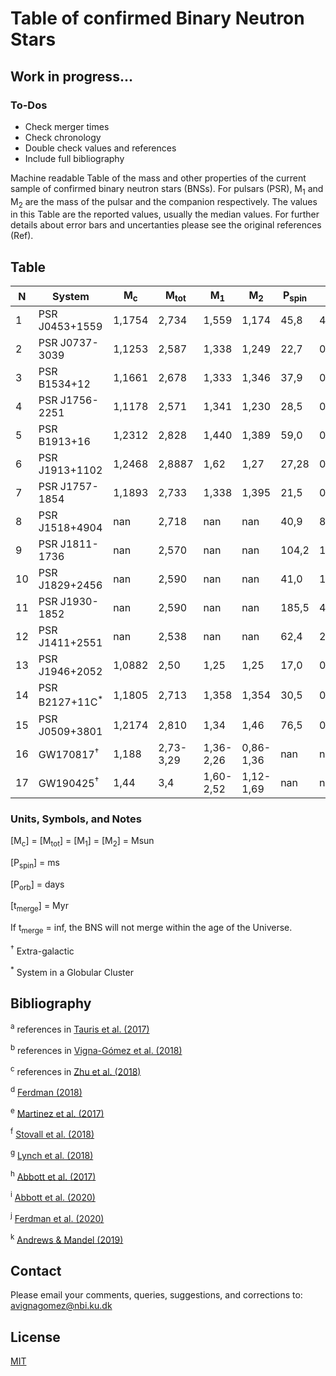 # Table of confirmed Binary Neutron Stars

## Work in progress...
### To-Dos
- Check merger times
- Check chronology
- Double check values and references
- Include full bibliography

Machine readable Table of the mass and other properties of the current sample of confirmed binary neutron stars (BNSs). For pulsars (PSR), M<sub>1</sub> and M<sub>2</sub> are the mass of the pulsar and the companion respectively. The values in this Table are the reported values, usually the median values. For further details about error bars and uncertanties please see the original references (Ref).

## Table
| N    | System         | M<sub>c</sub> | M<sub>tot</sub> | M<sub>1</sub> | M<sub>2</sub> | P<sub>spin</sub> | P<sub>orb</sub> | e      | t<sub>merge</sub> | Ref   | Year |
| ---- | -------------- | ------------- | --------------- | ------------- | ------------- | ---------------- | ----------------| ------ | ------------------| ----- | ---- |
| 1   | PSR J0453+1559 | 1,1754        | 2,734           | 1,559         | 1,174         | 45,8             | 4,072            | 0,113  | inf               | a,b   |           |
| 2   | PSR J0737-3039 | 1,1253        | 2,587           | 1,338         | 1,249         | 22,7             | 0,102            | 0,088  | 204               | a,b   |           |
| 3   | PSR B1534+12   | 1,1661        | 2,678           | 1,333         | 1,346         | 37,9             | 0,421            | 0,274  | 248               | a,b   |           |
| 4   | PSR J1756-2251 | 1,1178         | 2,571          | 1,341         | 1,230         | 28,5             | 0,320            | 0,181  | 443               | a,b   |           |
| 5   | PSR B1913+16   | 1,2312         | 2,828          | 1,440         | 1,389         | 59,0             | 0,323            | 0,617  | 108               | a,b   |           |
| 6   | PSR J1913+1102 | 1,2468         | 2,8887         | 1,62          | 1,27          | 27,28            | 0,206            | 0,09   | 2687              | a,b   |           |
| 7   | PSR J1757-1854 | 1,1893         | 2,733          | 1,338         | 1,395         | 21,5             | 0,183            | 0,606  | 76, 130           | b,c   |           |
| 8   | PSR J1518+4904 | nan            | 2,718          | nan           | nan           | 40,9             | 8,634            | 0,249  | inf               | a,b   |           |
| 9   | PSR J1811-1736 | nan            | 2,570          | nan           | nan           | 104,2            | 18,779           | 0,828  | inf               | a,b   |           |
| 10  | PSR J1829+2456 | nan            | 2,590          | nan           | nan           | 41,0             | 1,176            | 0,139  | inf               | a,b   |           |
| 11  | PSR J1930-1852 | nan            | 2,590          | nan           | nan           | 185,5            | 45,060           | 0,399  | inf               | a,b   |           |
| 12  | PSR J1411+2551 | nan            | 2,538          | nan           | nan           | 62,4             | 2,616            | 0,1699 | inf               | b,e   |           |
| 13  | PSR J1946+2052 | 1,0882         | 2,50           | 1,25          | 1,25          | 17,0             | 0,078            | 0,06   | 46                | c,f   |           |
| 14  | PSR B2127+11C<sup>*</sup>     | 1,1805         | 2,713             | 1,358         | 1,354         | 30,5             | 0,335            | 0,681  | 97   | a   |           |
| 15  | PSR J0509+3801 | 1,2174         | 2,810          | 1,34     | 1,46     | 76,5             | 0,380            | 0,586  | 153                         | g   |           |
| 16  | GW170817<sup>†</sup>          | 1,188          | 2,73-3,29        | 1,36-2,26     | 0,86-1,36     | nan          | nan        | nan  | nan          | h   |2017 |
| 17  | GW190425<sup>†</sup>          | 1,44           | 3,4              | 1,60-2,52     | 1,12-1,69     | nan          | nan        | nan  | nan          | i   | 2019 |




### Units, Symbols, and Notes
[M<sub>c</sub>] = [M<sub>tot</sub>] = [M<sub>1</sub>] = [M<sub>2</sub>] = Msun

[P<sub>spin</sub>] = ms

[P<sub>orb</sub>] = days

[t<sub>merge</sub>] = Myr

If t<sub>merge</sub> = inf, the BNS will not merge within the age of the Universe.

<sup>†</sup> Extra-galactic 

<sup>*</sup> System in a Globular Cluster 

## Bibliography

<sup>a</sup> references in [Tauris et al. (2017)](https://ui.adsabs.harvard.edu/abs/2017ApJ...846..170T/abstract)

<sup>b</sup> references in [Vigna-Gómez et al. (2018)](https://ui.adsabs.harvard.edu/abs/2018MNRAS.481.4009V/abstract)

<sup>c</sup> references in [Zhu et al. (2018)](https://ui.adsabs.harvard.edu/abs/2018PhRvD..98d3002Z/abstract)

<sup>d</sup> [Ferdman (2018)](https://ui.adsabs.harvard.edu/abs/2018IAUS..337..146F/abstract)

<sup>e</sup> [Martinez et al. (2017)](https://ui.adsabs.harvard.edu/abs/2017ApJ...851L..29M/abstract)

<sup>f</sup> [Stovall et al. (2018)](https://ui.adsabs.harvard.edu/abs/2018ApJ...854L..22S/abstract)

<sup>g</sup> [Lynch et al. (2018)](https://ui.adsabs.harvard.edu/abs/2018ApJ...859...93L/abstract)

<sup>h</sup> [Abbott et al. (2017)](https://ui.adsabs.harvard.edu/abs/2017PhRvL.119p1101A/abstract)

<sup>i</sup> [Abbott et al. (2020)](https://ui.adsabs.harvard.edu/abs/2020ApJ...892L...3A/abstract)

<sup>j</sup> [Ferdman et al. (2020)](https://ui.adsabs.harvard.edu/abs/2020Natur.583..211F/abstract)

<sup>k</sup> [Andrews & Mandel (2019)](https://ui.adsabs.harvard.edu/abs/2019ApJ...880L...8A/abstract)

## Contact
Please email your comments, queries, suggestions, and corrections to: avignagomez@nbi.ku.dk


## License
[MIT](https://choosealicense.com/licenses/mit/)

